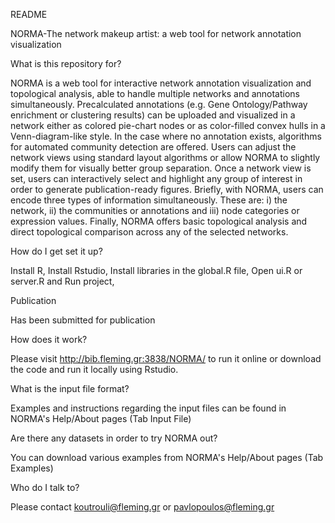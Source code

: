 README 

NORMA-The network makeup artist: a web tool for network annotation visualization

What is this repository for?

NORMA is a web tool for interactive network annotation visualization and topological analysis, able to handle multiple networks and annotations simultaneously. Precalculated annotations (e.g. Gene Ontology/Pathway enrichment or clustering results) can be uploaded and visualized in a network either as colored pie-chart nodes or as color-filled convex hulls in a Venn-diagram-like style. In the case where no annotation exists, algorithms for automated community detection are offered. Users can adjust the network views using standard layout algorithms or allow NORMA to slightly modify them for visually better group separation. Once a network view is set, users can interactively select and highlight any group of interest in order to generate publication-ready figures. Briefly, with NORMA, users can encode three types of information simultaneously. These are: i) the network, ii) the communities or annotations and iii) node categories or expression values. Finally, NORMA offers basic topological analysis and direct topological comparison across any of the selected networks.

How do I get set it up?

Install R,
Install Rstudio,
Install libraries in the global.R file,
Open ui.R or server.R and Run project,

Publication

Has been submitted for publication

How does it work?

Please visit http://bib.fleming.gr:3838/NORMA/ to run it online or download the code and run it locally using Rstudio. 

What is the input file format?

Examples and instructions regarding the input files can be found in NORMA's Help/About pages (Tab Input File)

Are there any datasets in order to try NORMA out?

You can download various examples from NORMA's Help/About pages (Tab Examples)

Who do I talk to?

Please contact koutrouli@fleming.gr or pavlopoulos@fleming.gr
